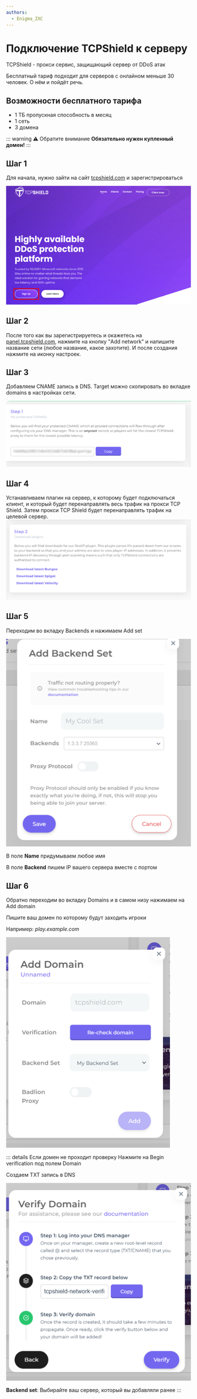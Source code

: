 ```yaml
---
authors:
  - Enigma_ZXC
---
```


# Подключение TCPShield к серверу

TCPShield - прокси сервис, защищающий сервер от DDoS атак

Бесплатный тариф подходит для серверов с онлайном меньше 30 человек. О нём и пойдёт речь.

## Возможности бесплатного тарифа

- 1 ТБ пропускная способность в месяц
- 1 сеть
- 3 домена

::: warning :warning: Обратите внимание
**Обязательно нужен купленный домен!**
:::

## Шаг 1

Для начала, нужно зайти на сайт [tcpshield.com](https://tcpshield.com/) и зарегистрироваться

![Image 1](assets/img1.png)

## Шаг 2

После того как вы зарегистрируетесь и окажетесь на [panel.tcpshield.com](https://panel.tcpshield.com/dashboard/overview), нажмите на кнопку "Add network" и напишите название сети (любое название, какое захотите). И после создания нажмите на иконку настроек.

## Шаг 3

Добавляем CNAME запись в DNS. Target можно скопировать во вкладке domains в настройках сети.

![Image 2](assets/img2.png)

## Шаг 4

Устанавливаем плагин на сервер, к которому будет подключаться клиент, и который будет перенаправлять весь трафик на прокси TCP Shield. Затем прокси TCP Shield будет перенаправлять трафик на целевой сервер.
![Image 3](assets/img3.png)

## Шаг 5

Переходим во вкладку Backends и нажимаем Add set

![Image 4](assets/img4.png)

В поле **Name** придумываем любое имя

В поле **Backend** пишем IP вашего сервера вместе с портом

## Шаг 6

Обратно переходим во вкладку Domains и в самом низу нажимаем на Add domain

Пишите ваш домен по которому будут заходить игроки

Например: *play.example.com*

![Image 5](assets/img5.png)

::: details Если домен не проходит проверку
Нажмите на Begin verification под полем Domain

Создаем TXT запись в DNS

![Image 6](assets/img6.png)

**Backend set**: Выбирайте ваш сервер, который вы добавляли ранее
:::
